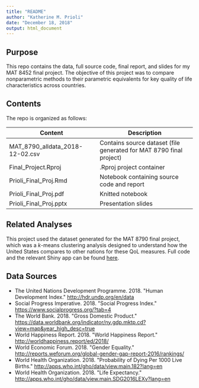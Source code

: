 ```yaml
---
title: "README"
author: "Katherine M. Prioli"
date: "December 18, 2018"
output: html_document
---
```



## **Purpose**

This repo contains the data, full source code, final report, and slides for my MAT 8452 final project.  The objective of this project was to compare nonparametric methods to their parametric equivalents for key quality of life characteristics across countries.


## **Contents**

The repo is organized as follows:

| **Content**                             	| **Description**                                                    	|
|-----------------------------------------	|--------------------------------------------------------------------	|
| MAT_8790_alldata_2018-12-02.csv           | Contains source dataset (file generated for MAT 8790 final project) |
| Final_Project.Rproj                       | .Rproj project container                                            |
| Prioli_Final_Proj.Rmd                     | Notebook containing source code and report                          |
| Prioli_Final_Proj.pdf                     | Knitted notebook                                                    |
| Prioli_Final_Proj.pptx                    | Presentation slides                                                 |


## **Related Analyses**

This project used the dataset generated for the MAT 8790 final project, which was a *k*-means clustering analysis designed to understand how the United States compares to other nations for these QoL measures.  Full code and the relevant Shiny app can be found [here](https://github.com/kmprioliPROF/MAT_8790_Final_Project).


## **Data Sources**

* The United Nations Development Programme.  2018.  "Human Development Index."  http://hdr.undp.org/en/data
* Social Progress Imperative.  2018.  "Social Progress Index."  https://www.socialprogress.org/?tab=4
* The World Bank.  2018.  "Gross Domestic Product."  https://data.worldbank.org/indicator/ny.gdp.mktp.cd?view=map&year_high_desc=true 
* World Happiness Report.  2018.  "World Happiness Report."  http://worldhappiness.report/ed/2018/
* World Economic Forum.  2018.  "Gender Equality."  http://reports.weforum.org/global-gender-gap-report-2016/rankings/
* World Health Organization.  2018.  "Probability of Dying Per 1000 Live Births."  http://apps.who.int/gho/data/view.main.182?lang=en
* World Health Organization.  2018.  "Life Expectancy."  http://apps.who.int/gho/data/view.main.SDG2016LEXv?lang=en